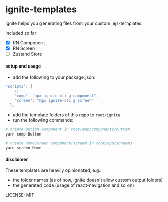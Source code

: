 # ignite-templates

ignite helps you generating files from your custom .ejs-templates.

included so far:

- [x] RN Component
- [x] RN Screen
- [ ] Zustand Store

#### setup and usage

- add the following to your package.json:

```js
"scripts": {
    // ...
    "comp": "npx ignite-cli g component",
    "screen": "npx ignite-cli g screen"
  },
```

- add the template folders of this repo to `root/ignite`
- run the following commands:

```sh
# create Button component in root/app/components/button
yarn comp Button

# create HomeScreen component/screen in root/app/screens
yarn screen Home
```

#### disclaimer

These templates are heavily opinionated, e.g.:

- the folder names (as of now, ignite doesn't allow custom output folders)
- the generated code (usage of react-navigation and so on)

LICENSE:
MIT
